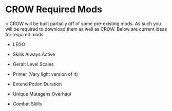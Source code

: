 # CROW Required Mods

< CROW will be built partially off of some pre-existing mods. As such you will be required to download them as well as CROW. Below are current ideas for required mods

 - LEGO

 - Skills Always Active

 - Geralt Level Scales

 - Primer (Very light version of it)

 - Extend Potion Duration

 - Unique Mutagens Overhaul

 - Combat Skills
